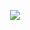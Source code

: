 <p align="center">
  <a href="https://web-escolar.vercel.app/#processo" target="_blank">
    <img src="https://img.shields.io/badge/Ver%20Projeto%20Online-green?style=for-the-badge" />
  </a>
</p>
